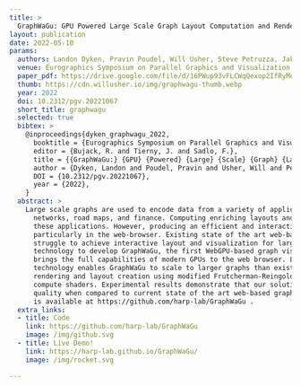 ```yaml
---
title: >
  GraphWaGu: GPU Powered Large Scale Graph Layout Computation and Rendering for the Web
layout: publication
date: 2022-05-10
params:
  authors: Landon Dyken, Pravin Poudel, Will Usher, Steve Petruzza, Jake Y. Chen, Sidharth Kumar
  venue: Eurographics Symposium on Parallel Graphics and Visualization
  paper_pdf: https://drive.google.com/file/d/16PWup93vFLCWqQexop2IfRyMeQGniLqa/view?usp=sharing
  thumb: https://cdn.willusher.io/img/graphwagu-thumb.webp
  year: 2022
  doi: 10.2312/pgv.20221067
  short_title: graphwagu
  selected: true
  bibtex: >
    @inproceedings{dyken_graphwagu_2022,
      booktitle = {Eurographics Symposium on Parallel Graphics and Visualization},
      editor = {Bujack, R. and Tierny, J. and Sadlo, F.},
      title = {{GraphWaGu:} {GPU} {Powered} {Large} {Scale} {Graph} {Layout} {Computation} and {Rendering} for the {Web}},
      author = {Dyken, Landon and Poudel, Pravin and Usher, Will and Petruzza, Steve and Chen, Jake Y. and Kumar, Sidharth},
      DOI = {10.2312/pgv.20221067},
      year = {2022},
    }
  abstract: >
    Large scale graphs are used to encode data from a variety of application domains such as social networks, the web, biological
      networks, road maps, and finance. Computing enriching layouts and interactive rendering play an important role in many of
      these applications. However, producing an efficient and interactive visualization of large graphs remains a major challenge,
      particularly in the web-browser. Existing state of the art web-based visualization systems such as D3.js, Stardust, and NetV.js
      struggle to achieve interactive layout and visualization for large scale graphs. In this work, we leverage the latest WebGPU
      technology to develop GraphWaGu, the first WebGPU-based graph visualization system. WebGPU is a new graphics API that
      brings the full capabilities of modern GPUs to the web browser. Leveraging the computational capabilities of the GPU using this
      technology enables GraphWaGu to scale to larger graphs than existing technologies. GraphWaGu embodies both fast parallel
      rendering and layout creation using modified Frutcherman-Reingold and Barnes-Hut algorithms implemented in WebGPU
      compute shaders. Experimental results demonstrate that our solution achieves the best performance, scalability, and layout
      quality when compared to current state of the art web-based graph visualization libraries. All of our source code for the project
      is available at https://github.com/harp-lab/GraphWaGu .
  extra_links:
  - title: Code
    link: https://github.com/harp-lab/GraphWaGu
    image: /img/github.svg
  - title: Live Demo!
    link: https://harp-lab.github.io/GraphWaGu/
    image: /img/rocket.svg

---
```

